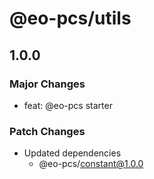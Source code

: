 # @eo-pcs/utils

## 1.0.0

### Major Changes

- feat: @eo-pcs starter

### Patch Changes

- Updated dependencies
  - @eo-pcs/constant@1.0.0
